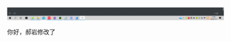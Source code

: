 ![image-20221107154046821](https://raw.githubusercontent.com/hy515096690/paper-notes/main/img/202211071540871.png)



你好，郝岩修改了